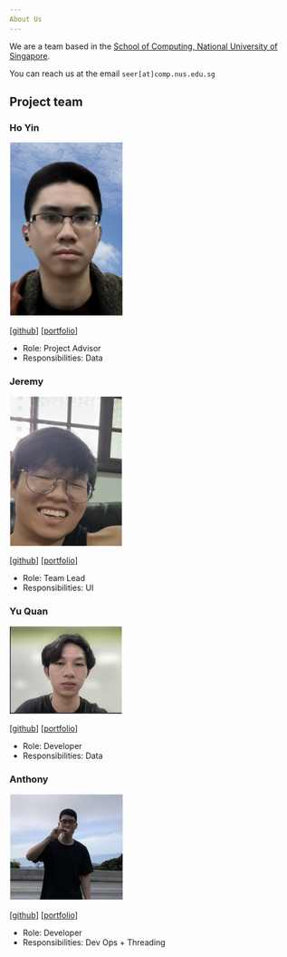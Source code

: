 ```yaml
---
About Us
---
```


We are a team based in the [School of Computing, National University of Singapore](http://www.comp.nus.edu.sg).

You can reach us at the email `seer[at]comp.nus.edu.sg`

## Project team

### Ho Yin

<img src="images/lhy-hoyin.png" width="200px">

[[github](https://github.com/lhy-hoyin)]
[[portfolio](team/johndoe.md)]

* Role: Project Advisor
* Responsibilities: Data

### Jeremy

<img src="images/jrmckh.png" width="200px">

[[github](http://github.com/JrmCkh)]
[[portfolio](team/johndoe.md)]

* Role: Team Lead
* Responsibilities: UI

### Yu Quan

<img src="images/bigheartsmallbrain.png" width="200px">

[[github](http://github.com/BigheartSmallbrain)]
[[portfolio](team/johndoe.md)]

* Role: Developer
* Responsibilities: Data

### Anthony

<img src="images/anthonynmh.png" width="200px">

[[github](http://github.com/anthonynmh)]
[[portfolio](team/johndoe.md)]

* Role: Developer
* Responsibilities: Dev Ops + Threading
